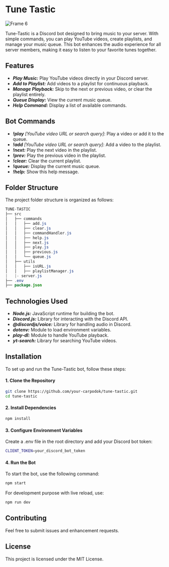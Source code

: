 # Tune Tastic

![Frame 6](https://github.com/carpodok/tune-tastic/assets/64840495/5a897df8-4786-4813-b7d6-dee5f4a0f4b6)


Tune-Tastic is a Discord bot designed to bring music to your server. With simple commands, you can play YouTube videos, create playlists, and manage your music queue. This bot enhances the audio experience for all server members, making it easy to listen to your favorite tunes together.

## Features

- ***Play Music:*** Play YouTube videos directly in your Discord server.
- ***Add to Playlist:*** Add videos to a playlist for continuous playback.
- ***Manage Playback:*** Skip to the next or previous video, or clear the playlist entirely.
- ***Queue Display:*** View the current music queue.
- ***Help Command:*** Display a list of available commands.

## Bot Commands

- ***!play*** *[YouTube video URL or search query]*: Play a video or add it to the queue.
- ***!add*** *[YouTube video URL or search query]*: Add a video to the playlist.
- ***!next:*** Play the next video in the playlist.
- ***!prev:*** Play the previous video in the playlist.
- ***!clear:*** Clear the current playlist.
- ***!queue:*** Display the current music queue.
- ***!help:*** Show this help message.

## Folder Structure
The project folder structure is organized as follows:

```java
TUNE-TASTIC
├── src
│   ├── commands
│   │   ├── add.js
│   │   ├── clear.js
│   │   ├── commandHandler.js
│   │   ├── help.js
│   │   ├── next.js
│   │   ├── play.js
│   │   ├── previous.js
│   │   └── queue.js
│   ├── utils
│   │   ├── isURL.js
│   │   ├── playlistManager.js
|   |- server.js
├── .env
├── package.json
```


## Technologies Used

- ***Node.js:*** JavaScript runtime for building the bot.
- ***Discord.js:*** Library for interacting with the Discord API.
- ***@discordjs/voice:*** Library for handling audio in Discord.
- ***dotenv:*** Module to load environment variables.
- ***play-dl:*** Module to handle YouTube playback.
- ***yt-search:*** Library for searching YouTube videos.

## Installation

To set up and run the Tune-Tastic bot, follow these steps:



#### 1. Clone the Repository

```bash
git clone https://github.com/your-carpodok/tune-tastic.git
cd tune-tastic
```

#### 2. Install Dependencies

```bash
npm install
```

#### 3. Configure Environment Variables
Create a .env file in the root directory and add your Discord bot token:

```bash
CLIENT_TOKEN=your_discord_bot_token
```


#### 4. Run the Bot
 
To start the bot, use the following command:

```bash
npm start
```

For development purpose with live reload, use:

```bash
npm run dev
```

## Contributing

Feel free to submit issues and enhancement requests.



## License

This project is licensed under the MIT License.
